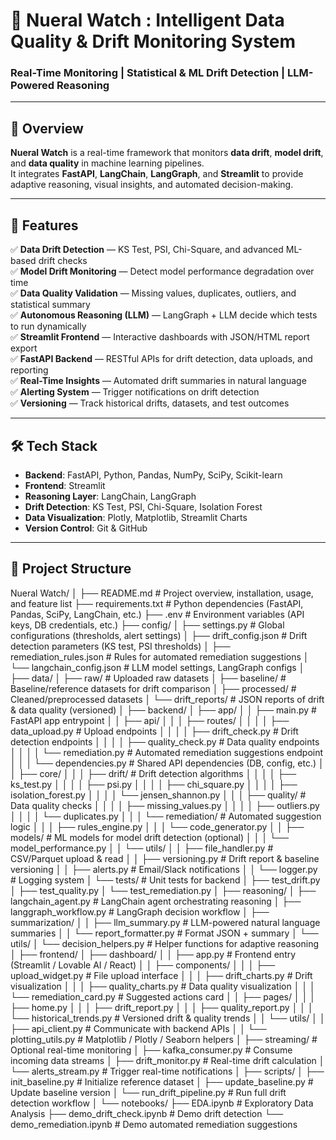 # 🧠 Nueral Watch : Intelligent Data Quality & Drift Monitoring System

### Real-Time Monitoring | Statistical & ML Drift Detection | LLM-Powered Reasoning

---

## 🚀 Overview
**Nueral Watch** is a real-time framework that monitors **data drift**, **model drift**, and **data quality** in machine learning pipelines.  
It integrates **FastAPI**, **LangChain**, **LangGraph**, and **Streamlit** to provide adaptive reasoning, visual insights, and automated decision-making.

---

## 🧩 Features
✅ **Data Drift Detection** — KS Test, PSI, Chi-Square, and advanced ML-based drift checks  
✅ **Model Drift Monitoring** — Detect model performance degradation over time  
✅ **Data Quality Validation** — Missing values, duplicates, outliers, and statistical summary  
✅ **Autonomous Reasoning (LLM)** — LangGraph + LLM decide which tests to run dynamically  
✅ **Streamlit Frontend** — Interactive dashboards with JSON/HTML report export  
✅ **FastAPI Backend** — RESTful APIs for drift detection, data uploads, and reporting  
✅ **Real-Time Insights** — Automated drift summaries in natural language  
✅ **Alerting System** — Trigger notifications on drift detection  
✅ **Versioning** — Track historical drifts, datasets, and test outcomes  

---

## 🛠️ Tech Stack
- **Backend**: FastAPI, Python, Pandas, NumPy, SciPy, Scikit-learn  
- **Frontend**: Streamlit  
- **Reasoning Layer**: LangChain, LangGraph  
- **Drift Detection**: KS Test, PSI, Chi-Square, Isolation Forest  
- **Data Visualization**: Plotly, Matplotlib, Streamlit Charts  
- **Version Control**: Git & GitHub  

---

## 🧱 Project Structure

Nueral Watch/
│
├── README.md                      # Project overview, installation, usage, and feature list
├── requirements.txt               # Python dependencies (FastAPI, Pandas, SciPy, LangChain, etc.)
├── .env                           # Environment variables (API keys, DB credentials, etc.)
├── config/
│   ├── settings.py                # Global configurations (thresholds, alert settings)
│   ├── drift_config.json          # Drift detection parameters (KS test, PSI thresholds)
│   ├── remediation_rules.json     # Rules for automated remediation suggestions
│   └── langchain_config.json      # LLM model settings, LangGraph configs
│
├── data/
│   ├── raw/                       # Uploaded raw datasets
│   ├── baseline/                  # Baseline/reference datasets for drift comparison
│   ├── processed/                 # Cleaned/preprocessed datasets
│   └── drift_reports/             # JSON reports of drift & data quality (versioned)
│
├── backend/
│   ├── app/
│   │   ├── main.py                # FastAPI app entrypoint
│   │   ├── api/
│   │   │   ├── routes/
│   │   │   │   ├── data_upload.py     # Upload endpoints
│   │   │   │   ├── drift_check.py     # Drift detection endpoints
│   │   │   │   ├── quality_check.py   # Data quality endpoints
│   │   │   │   └── remediation.py     # Automated remediation suggestions endpoint
│   │   │   └── dependencies.py        # Shared API dependencies (DB, config, etc.)
│   │   ├── core/
│   │   │   ├── drift/                 # Drift detection algorithms
│   │   │   │   ├── ks_test.py
│   │   │   │   ├── psi.py
│   │   │   │   ├── chi_square.py
│   │   │   │   ├── isolation_forest.py
│   │   │   │   └── jensen_shannon.py
│   │   │   ├── quality/               # Data quality checks
│   │   │   │   ├── missing_values.py
│   │   │   │   ├── outliers.py
│   │   │   │   └── duplicates.py
│   │   │   └── remediation/           # Automated suggestion logic
│   │   │       ├── rules_engine.py
│   │   │       └── code_generator.py
│   │   ├── models/                    # ML models for model drift detection (optional)
│   │   │   └── model_performance.py
│   │   └── utils/
│   │       ├── file_handler.py        # CSV/Parquet upload & read
│   │       ├── versioning.py          # Drift report & baseline versioning
│   │       ├── alerts.py              # Email/Slack notifications
│   │       └── logger.py              # Logging system
│   └── tests/                          # Unit tests for backend
│       ├── test_drift.py
│       ├── test_quality.py
│       └── test_remediation.py
│
├── reasoning/
│   ├── langchain_agent.py             # LangChain agent orchestrating reasoning
│   ├── langgraph_workflow.py          # LangGraph decision workflow
│   ├── summarization/
│   │   ├── llm_summary.py             # LLM-powered natural language summaries
│   │   └── report_formatter.py        # Format JSON + summary
│   └── utils/
│       └── decision_helpers.py        # Helper functions for adaptive reasoning
│
├── frontend/
│   ├── dashboard/
│   │   ├── app.py                     # Frontend entry (Streamlit / Lovable AI / React)
│   │   ├── components/
│   │   │   ├── upload_widget.py       # File upload interface
│   │   │   ├── drift_charts.py        # Drift visualization
│   │   │   ├── quality_charts.py      # Data quality visualization
│   │   │   └── remediation_card.py    # Suggested actions card
│   │   ├── pages/
│   │   │   ├── home.py
│   │   │   ├── drift_report.py
│   │   │   ├── quality_report.py
│   │   │   └── historical_trends.py   # Versioned drift & quality trends
│   │   └── utils/
│   │       ├── api_client.py          # Communicate with backend APIs
│   │       └── plotting_utils.py      # Matplotlib / Plotly / Seaborn helpers
│
├── streaming/                         # Optional real-time monitoring
│   ├── kafka_consumer.py              # Consume incoming data streams
│   ├── drift_monitor.py               # Real-time drift calculation
│   └── alerts_stream.py               # Trigger real-time notifications
│
├── scripts/
│   ├── init_baseline.py               # Initialize reference dataset
│   ├── update_baseline.py             # Update baseline version
│   └── run_drift_pipeline.py          # Run full drift detection workflow
│
└── notebooks/
    ├── EDA.ipynb                      # Exploratory Data Analysis
    ├── demo_drift_check.ipynb         # Demo drift detection
    └── demo_remediation.ipynb         # Demo automated remediation suggestions

